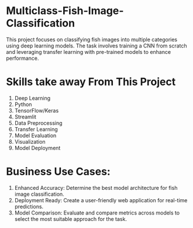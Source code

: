 # Multiclass-Fish-Image-Classification
This project focuses on classifying fish images into multiple categories using deep learning models. The task involves training a CNN from scratch and leveraging transfer learning with pre-trained models to enhance performance.

# Skills take away From This Project
1. Deep Learning
2. Python
3. TensorFlow/Keras
4. Streamlit
5. Data Preprocessing
6. Transfer Learning
7. Model Evaluation
8. Visualization
9. Model Deployment


# Business Use Cases:
1. Enhanced Accuracy: Determine the best model architecture for fish image classification.
2. Deployment Ready: Create a user-friendly web application for real-time predictions.
3. Model Comparison: Evaluate and compare metrics across models to select the most suitable approach for the task.
